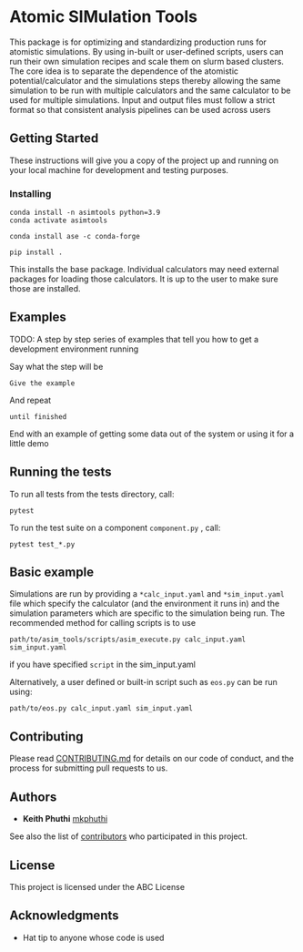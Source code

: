 # Atomic SIMulation Tools

This package is for optimizing and standardizing production runs for atomistic simulations. By using in-built or user-defined scripts,
users can run their own simulation recipes and scale them on slurm based clusters. The core idea is to separate the dependence of the
atomistic potential/calculator and the simulations steps thereby allowing the same simulation to be run with multiple calculators and
the same calculator to be used for multiple simulations. Input and output files must follow a strict format so that consistent 
analysis pipelines can be used across users

## Getting Started

These instructions will give you a copy of the project up and running on
your local machine for development and testing purposes.

### Installing

```
conda install -n asimtools python=3.9
conda activate asimtools

conda install ase -c conda-forge

pip install .
```

This installs the base package. Individual calculators may need external packages
for loading those calculators. It is up to the user to make sure those are installed.

## Examples
TODO: A step by step series of examples that tell you how to get a development
environment running

Say what the step will be

    Give the example

And repeat

    until finished

End with an example of getting some data out of the system or using it
for a little demo


## Running the tests

To run all tests from the tests directory, call:

    pytest

To run the test suite on a component `component.py` , call:

    pytest test_*.py
    
## Basic example

Simulations are run by providing a `*calc_input.yaml` and `*sim_input.yaml` file which specify 
the calculator (and the environment it runs in) and the simulation parameters which are specific 
to the simulation being run. The recommended method for calling scripts is to use

    path/to/asim_tools/scripts/asim_execute.py calc_input.yaml sim_input.yaml

if you have specified `script` in the sim_input.yaml

Alternatively, a user defined or built-in script such as `eos.py` can be run using:

    path/to/eos.py calc_input.yaml sim_input.yaml

## Contributing

Please read [CONTRIBUTING.md](CONTRIBUTING.md) for details on our code
of conduct, and the process for submitting pull requests to us.

## Authors

  - **Keith Phuthi**
    [mkphuthi](https://github.com/mkphuthi)

See also the list of
[contributors](https://github.com/BattModels/asimtools.git/contributors)
who participated in this project.

## License

This project is licensed under the ABC License

## Acknowledgments

  - Hat tip to anyone whose code is used
